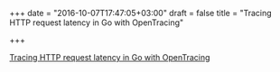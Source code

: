 +++
date = "2016-10-07T17:47:05+03:00"
draft = false
title = "Tracing HTTP request latency in Go with OpenTracing"

+++

<p><a href="https://t.co/pMMtQrIrKv">Tracing HTTP request latency in Go with OpenTracing</a></p>

